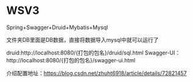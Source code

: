 # WSV3
Spring+Swagger+Druid+Mybatis+Mysql

文件夹DB里面是DB数据，直接将数据导入mysql中就可以运行了

druid:http://localhost:8080/{打包的包名}/druid/sql.html
Swagger-UI：http://localhost:8080/{打包的包名}/swagger-ui.html

介绍配置地址：https://blog.csdn.net/zhuht6918/article/details/72821457
